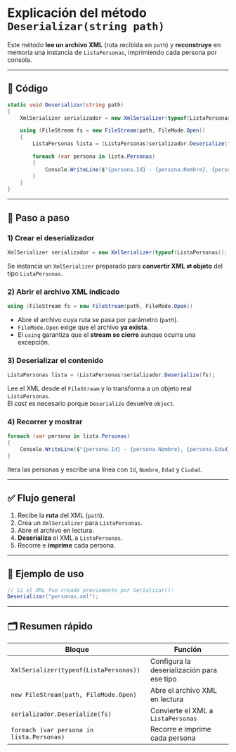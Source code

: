 # Explicación del método `Deserializar(string path)`

Este método **lee un archivo XML** (ruta recibida en `path`) y **reconstruye** en memoria una instancia de `ListaPersonas`, imprimiendo cada persona por consola.

---

## 🧩 Código

```csharp
static void Deserializar(string path)
{
    XmlSerializer serializador = new XmlSerializer(typeof(ListaPersonas));

    using (FileStream fs = new FileStream(path, FileMode.Open))
    {
        ListaPersonas lista = (ListaPersonas)serializador.Deserialize(fs);

        foreach (var persona in lista.Personas)
        {
            Console.WriteLine($"{persona.Id} - {persona.Nombre}, {persona.Edad} años, {persona.Ciudad}");
        }
    }
}
```

---

## 🔹 Paso a paso

### 1) Crear el deserializador
```csharp
XmlSerializer serializador = new XmlSerializer(typeof(ListaPersonas));
```
Se instancia un `XmlSerializer` preparado para **convertir XML ⇄ objeto** del tipo `ListaPersonas`.

### 2) Abrir el archivo XML indicado
```csharp
using (FileStream fs = new FileStream(path, FileMode.Open))
```
- Abre el archivo cuya ruta se pasa por parámetro (`path`).  
- `FileMode.Open` exige que el archivo **ya exista**.  
- El `using` garantiza que el **stream se cierre** aunque ocurra una excepción.

### 3) Deserializar el contenido
```csharp
ListaPersonas lista = (ListaPersonas)serializador.Deserialize(fs);
```
Lee el XML desde el `FileStream` y lo transforma a un objeto real `ListaPersonas`.  
El *cast* es necesario porque `Deserialize` devuelve `object`.

### 4) Recorrer y mostrar
```csharp
foreach (var persona in lista.Personas)
{
    Console.WriteLine($"{persona.Id} - {persona.Nombre}, {persona.Edad} años, {persona.Ciudad}");
}
```
Itera las personas y escribe una línea con `Id`, `Nombre`, `Edad` y `Ciudad`.

---

## ✅ Flujo general
1. Recibe la **ruta** del XML (`path`).  
2. Crea un `XmlSerializer` para `ListaPersonas`.  
3. Abre el archivo en lectura.  
4. **Deserializa** el XML a `ListaPersonas`.  
5. Recorre e **imprime** cada persona.

---

## 🧪 Ejemplo de uso
```csharp
// Si el XML fue creado previamente por Serializar():
Deserializar("personas.xml");
```

---



## 🗂️ Resumen rápido
| Bloque | Función |
|-------|---------|
| `XmlSerializer(typeof(ListaPersonas))` | Configura la deserialización para ese tipo |
| `new FileStream(path, FileMode.Open)` | Abre el archivo XML en lectura |
| `serializador.Deserialize(fs)` | Convierte el XML a `ListaPersonas` |
| `foreach (var persona in lista.Personas)` | Recorre e imprime cada persona |

